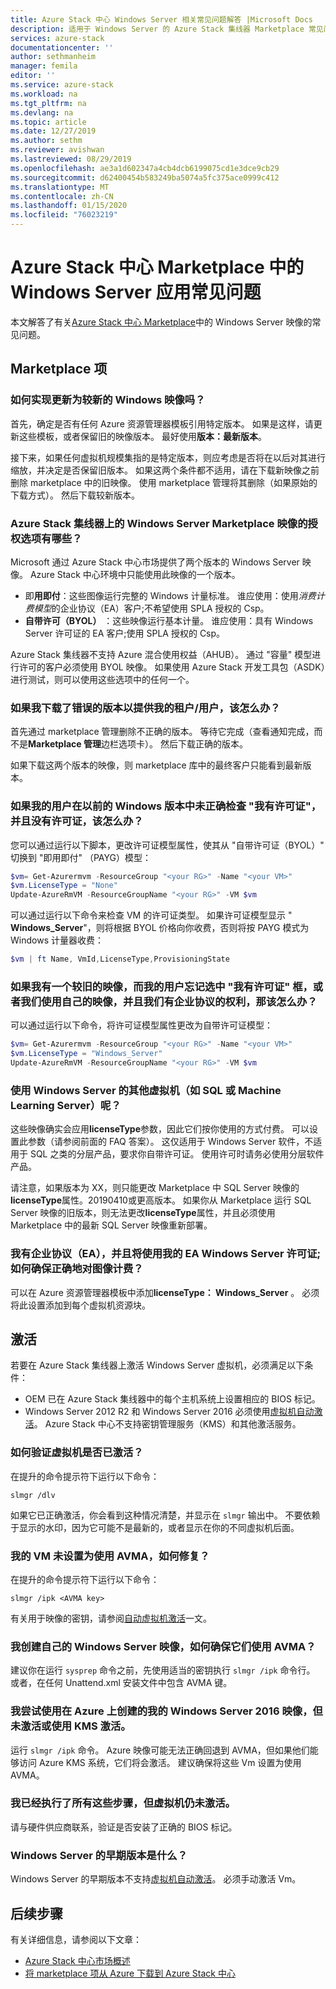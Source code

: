 ```yaml
---
title: Azure Stack 中心 Windows Server 相关常见问题解答 |Microsoft Docs
description: 适用于 Windows Server 的 Azure Stack 集线器 Marketplace 常见问题解答列表
services: azure-stack
documentationcenter: ''
author: sethmanheim
manager: femila
editor: ''
ms.service: azure-stack
ms.workload: na
ms.tgt_pltfrm: na
ms.devlang: na
ms.topic: article
ms.date: 12/27/2019
ms.author: sethm
ms.reviewer: avishwan
ms.lastreviewed: 08/29/2019
ms.openlocfilehash: ae3a1d602347a4cb4dcb6199075cd1e3dce9cb29
ms.sourcegitcommit: d62400454b583249ba5074a5fc375ace0999c412
ms.translationtype: MT
ms.contentlocale: zh-CN
ms.lasthandoff: 01/15/2020
ms.locfileid: "76023219"
---
```

# <a name="windows-server-in-azure-stack-hub-marketplace-faq"></a>Azure Stack 中心 Marketplace 中的 Windows Server 应用常见问题

本文解答了有关[Azure Stack 中心 Marketplace](azure-stack-marketplace.md)中的 Windows Server 映像的常见问题。

## <a name="marketplace-items"></a>Marketplace 项

### <a name="how-do-i-update-to-a-newer-windows-image"></a>如何实现更新为较新的 Windows 映像吗？

首先，确定是否有任何 Azure 资源管理器模板引用特定版本。 如果是这样，请更新这些模板，或者保留旧的映像版本。 最好使用**版本：最新版本**。

接下来，如果任何虚拟机规模集指的是特定版本，则应考虑是否将在以后对其进行缩放，并决定是否保留旧版本。 如果这两个条件都不适用，请在下载新映像之前删除 marketplace 中的旧映像。 使用 marketplace 管理将其删除（如果原始的下载方式）。 然后下载较新版本。

### <a name="what-are-the-licensing-options-for-windows-server-marketplace-images-on-azure-stack-hub"></a>Azure Stack 集线器上的 Windows Server Marketplace 映像的授权选项有哪些？

Microsoft 通过 Azure Stack 中心市场提供了两个版本的 Windows Server 映像。 Azure Stack 中心环境中只能使用此映像的一个版本。  

- 即**用即付**：这些图像运行完整的 Windows 计量标准。
   谁应使用：使用*消费计费模型*的企业协议（EA）客户;不希望使用 SPLA 授权的 Csp。
- **自带许可（BYOL）** ：这些映像运行基本计量。
   谁应使用：具有 Windows Server 许可证的 EA 客户;使用 SPLA 授权的 Csp。

Azure Stack 集线器不支持 Azure 混合使用权益（AHUB）。 通过 "容量" 模型进行许可的客户必须使用 BYOL 映像。 如果使用 Azure Stack 开发工具包（ASDK）进行测试，则可以使用这些选项中的任何一个。

### <a name="what-if-i-downloaded-the-wrong-version-to-offer-my-tenantsusers"></a>如果我下载了错误的版本以提供我的租户/用户，该怎么办？

首先通过 marketplace 管理删除不正确的版本。 等待它完成（查看通知完成，而不是**Marketplace 管理**边栏选项卡）。 然后下载正确的版本。

如果下载这两个版本的映像，则 marketplace 库中的最终客户只能看到最新版本。

### <a name="what-if-my-user-incorrectly-checked-the-i-have-a-license-box-in-previous-windows-builds-and-they-dont-have-a-license"></a>如果我的用户在以前的 Windows 版本中未正确检查 "我有许可证"，并且没有许可证，该怎么办？

您可以通过运行以下脚本，更改许可证模型属性，使其从 "自带许可证（BYOL）" 切换到 "即用即付" （PAYG）模型：

```powershell
$vm= Get-Azurermvm -ResourceGroup "<your RG>" -Name "<your VM>"
$vm.LicenseType = "None"
Update-AzureRmVM -ResourceGroupName "<your RG>" -VM $vm
```

可以通过运行以下命令来检查 VM 的许可证类型。 如果许可证模型显示 " **Windows_Server**"，则将根据 BYOL 价格向你收费，否则将按 PAYG 模式为 Windows 计量器收费：

```powershell
$vm | ft Name, VmId,LicenseType,ProvisioningState
```

### <a name="what-if-i-have-an-older-image-and-my-user-forgot-to-check-the-i-have-a-license-box-or-we-use-our-own-images-and-we-do-have-enterprise-agreement-entitlement"></a>如果我有一个较旧的映像，而我的用户忘记选中 "我有许可证" 框，或者我们使用自己的映像，并且我们有企业协议的权利，那该怎么办？

可以通过运行以下命令，将许可证模型属性更改为自带许可证模型：

```powershell
$vm= Get-Azurermvm -ResourceGroup "<your RG>" -Name "<your VM>"
$vm.LicenseType = "Windows_Server"
Update-AzureRmVM -ResourceGroupName "<your RG>" -VM $vm
```

### <a name="what-about-other-vms-that-use-windows-server-such-as-sql-or-machine-learning-server"></a>使用 Windows Server 的其他虚拟机（如 SQL 或 Machine Learning Server）呢？

这些映像确实会应用**licenseType**参数，因此它们按你使用的方式付费。 可以设置此参数（请参阅前面的 FAQ 答案）。 这仅适用于 Windows Server 软件，不适用于 SQL 之类的分层产品，要求你自带许可证。 使用许可时请务必使用分层软件产品。

请注意，如果版本为 XX，则只能更改 Marketplace 中 SQL Server 映像的**licenseType**属性。20190410或更高版本。 如果你从 Marketplace 运行 SQL Server 映像的旧版本，则无法更改**licenseType**属性，并且必须使用 Marketplace 中的最新 SQL Server 映像重新部署。

### <a name="i-have-an-enterprise-agreement-ea-and-will-be-using-my-ea-windows-server-license-how-do-i-make-sure-images-are-billed-correctly"></a>我有企业协议（EA），并且将使用我的 EA Windows Server 许可证;如何确保正确地对图像计费？

可以在 Azure 资源管理器模板中添加**licenseType： Windows_Server** 。 必须将此设置添加到每个虚拟机资源块。

## <a name="activation"></a>激活

若要在 Azure Stack 集线器上激活 Windows Server 虚拟机，必须满足以下条件：

- OEM 已在 Azure Stack 集线器中的每个主机系统上设置相应的 BIOS 标记。
- Windows Server 2012 R2 和 Windows Server 2016 必须使用[虚拟机自动激活](/previous-versions/windows/it-pro/windows-server-2012-R2-and-2012/dn303421(v=ws.11))。 Azure Stack 中心不支持密钥管理服务（KMS）和其他激活服务。

### <a name="how-can-i-verify-that-my-virtual-machine-is-activated"></a>如何验证虚拟机是否已激活？

在提升的命令提示符下运行以下命令：

```shell
slmgr /dlv
```

如果它已正确激活，你会看到这种情况清楚，并显示在 `slmgr` 输出中。 不要依赖于显示的水印，因为它可能不是最新的，或者显示在你的不同虚拟机后面。

### <a name="my-vm-is-not-set-up-to-use-avma-how-can-i-fix-it"></a>我的 VM 未设置为使用 AVMA，如何修复？

在提升的命令提示符下运行以下命令：

```shell
slmgr /ipk <AVMA key>
```

有关用于映像的密钥，请参阅[自动虚拟机激活](/previous-versions/windows/it-pro/windows-server-2012-R2-and-2012/dn303421(v=ws.11))一文。

### <a name="i-create-my-own-windows-server-images-how-can-i-make-sure-they-use-avma"></a>我创建自己的 Windows Server 映像，如何确保它们使用 AVMA？

建议你在运行 `sysprep` 命令之前，先使用适当的密钥执行 `slmgr /ipk` 命令行。 或者，在任何 Unattend.xml 安装文件中包含 AVMA 键。

### <a name="i-am-trying-to-use-my-windows-server-2016-image-created-on-azure-and-it-is-not-activating-or-using-kms-activation"></a>我尝试使用在 Azure 上创建的我的 Windows Server 2016 映像，但未激活或使用 KMS 激活。

运行 `slmgr /ipk` 命令。 Azure 映像可能无法正确回退到 AVMA，但如果他们能够访问 Azure KMS 系统，它们将会激活。 建议确保将这些 Vm 设置为使用 AVMA。

### <a name="i-have-performed-all-of-these-steps-but-my-virtual-machines-are-still-not-activating"></a>我已经执行了所有这些步骤，但虚拟机仍未激活。

请与硬件供应商联系，验证是否安装了正确的 BIOS 标记。

### <a name="what-about-earlier-versions-of-windows-server"></a>Windows Server 的早期版本是什么？

Windows Server 的早期版本不支持[虚拟机自动激活](/previous-versions/windows/it-pro/windows-server-2012-R2-and-2012/dn303421(v=ws.11))。 必须手动激活 Vm。

## <a name="next-steps"></a>后续步骤

有关详细信息，请参阅以下文章：

- [Azure Stack 中心市场概述](azure-stack-marketplace.md)
- [将 marketplace 项从 Azure 下载到 Azure Stack 中心](azure-stack-download-azure-marketplace-item.md)
